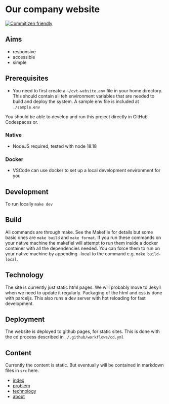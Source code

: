 # Our company website

[![Commitizen friendly](https://img.shields.io/badge/commitizen-friendly-brightgreen.svg)](http://commitizen.github.io/cz-cli/)

## Aims

- responsive
- accessible
- simple

## Prerequisites

- You need to first create a `~/cvt-website.env` file in your home directory. This should contain all teh environment variables that are needed to build and deploy the system. A sample env file is included at `./sample.env`

You should be able to develop and run this project directly in GitHub Codespaces or.

### Native

- NodeJS required, tested with node 18.18

### Docker

- VSCode can use docker to set up a local development environment for you

## Development

To run locally `make dev`

## Build

All commands are through make. See the Makefile for details but some basic ones are `make build` and `make format`. If you run these commands on your native machine the makefiel will attempt to run them inside a docker container with all the dependencies needed. You can force them to run on your native machine by appending -local to the command e.g. `make build-local`.

## Technology

The site is currently just static html pages. We will probably move to Jekyll when we need to update it regularly. Packaging of the html and css is done with parceljs. This also runs a dev server with hot reloading for fast development.

## Deployment

The website is deployed to github pages, for static sites. This is done with the cd process described in `./.github/workflows/cd.yml`

## Content

Currently the content is static. But eventually will be contained in markdown files in `src` here.

- [index](content/index.md)
- [problem](content/problem.md)
- [technology](content/technology.md)
- [about](content/about.md)
